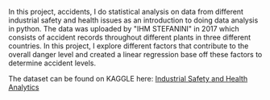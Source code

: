 In this project, accidents, I do statistical analysis on data from different industrial safety and health issues as an introduction to doing data analysis in python. The data was uploaded by "IHM STEFANINI" in 2017 which consists of accident records throughout different plants in three different countries. In this project, I explore different factors that contribute to the overall danger level and created a linear regression base off these factors to determine accident levels.

The dataset can be found on KAGGLE here: [Industrial Safety and Health Analytics](https://www.kaggle.com/datasets/ihmstefanini/industrial-safety-and-health-analytics-database)
